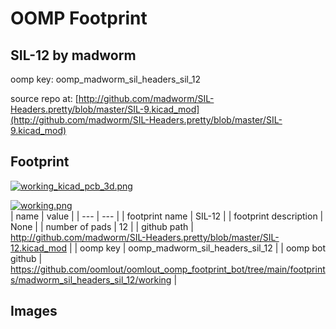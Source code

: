# OOMP Footprint  
## SIL-12  by madworm  
  
oomp key: oomp_madworm_sil_headers_sil_12  
  
source repo at: [http://github.com/madworm/SIL-Headers.pretty/blob/master/SIL-9.kicad_mod](http://github.com/madworm/SIL-Headers.pretty/blob/master/SIL-9.kicad_mod)  
## Footprint  
  
[![working_kicad_pcb_3d.png](working_kicad_pcb_3d_600.png)](working_kicad_pcb_3d.png)  
  
[![working.png](working_600.png)](working.png)  
| name | value | 
| --- | --- | 
| footprint name | SIL-12 | 
| footprint description | None | 
| number of pads | 12 | 
| github path | http://github.com/madworm/SIL-Headers.pretty/blob/master/SIL-12.kicad_mod | 
| oomp key | oomp_madworm_sil_headers_sil_12 | 
| oomp bot github | https://github.com/oomlout/oomlout_oomp_footprint_bot/tree/main/footprints/madworm_sil_headers_sil_12/working | 
## Images  
